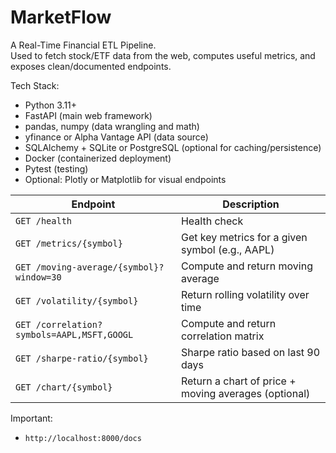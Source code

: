 # MarketFlow
A Real-Time Financial ETL Pipeline.<br>
Used to fetch stock/ETF data from the web, computes useful metrics, and exposes clean/documented endpoints.


Tech Stack:<br>
* Python 3.11+<br>
* FastAPI (main web framework)<br>
* pandas, numpy (data wrangling and math)<br>
* yfinance or Alpha Vantage API (data source)<br>
* SQLAlchemy + SQLite or PostgreSQL (optional for caching/persistence)<br>
* Docker (containerized deployment)<br>
* Pytest (testing)<br>
* Optional: Plotly or Matplotlib for visual endpoints<br>

| Endpoint                                   | Description                                          |
| ------------------------------------------ | ---------------------------------------------------- |
| `GET /health`                              | Health check                                         |
| `GET /metrics/{symbol}`                    | Get key metrics for a given symbol (e.g., AAPL)      |
| `GET /moving-average/{symbol}?window=30`   | Compute and return moving average                    |
| `GET /volatility/{symbol}`                 | Return rolling volatility over time                  |
| `GET /correlation?symbols=AAPL,MSFT,GOOGL` | Compute and return correlation matrix                |
| `GET /sharpe-ratio/{symbol}`               | Sharpe ratio based on last 90 days                   |
| `GET /chart/{symbol}`                      | Return a chart of price + moving averages (optional) |

Important:
* `http://localhost:8000/docs`
